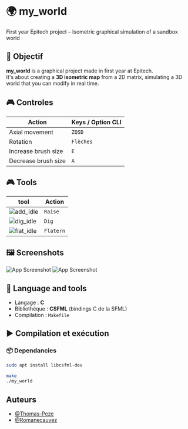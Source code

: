 # 🌍 my_world

First year Epitech project – Isometric graphical simulation of a sandbox world

## 📌 Objectif

**my_world** is a graphical project made in first year at Epitech.  
It's about creating a **3D isometric map** from a 2D matrix, simulating a 3D world that you can modify in real time.

## 🎮 Controles

| Action             | Keys / Option CLI       |
|--------------------|---------------------------|
| Axial movement | `ZQSD`   |
| Rotation | `Flèches`                      |
| Increase brush size |  `E`     |
| Decrease brush size |  `A`     |

## 🎮 Tools

| tool             | Action       |
|--------------------|---------------------------|
| ![add_idle](https://github.com/user-attachments/assets/466c313e-6c05-4587-be96-5e880c3a6031) | `Raise`   |
| ![dig_idle](https://github.com/user-attachments/assets/1c8bec59-1faa-4ed1-af63-7cfda5fce6aa) | `Dig`                      |
| ![flat_idle](https://github.com/user-attachments/assets/40ae371f-5796-4b89-87eb-c0b98121719b) |  `Flatern`     |

## 🖼️ Screenshots 

![App Screenshot](https://i.imgur.com/Y52ZktT.png)
![App Screenshot](https://i.imgur.com/uXrwbFn_d.webp?maxwidth=1520&fidelity=grand)

## 🧰 Language and tools

- Langage : **C**
- Bibliothèque : **CSFML** (bindings C de la SFML)
- Compilation : `Makefile`

## ▶️ Compilation et exécution

### 📦 Dependancies
```bash
sudo apt install libcsfml-dev
```
```bash
make
./my_world
```

## Auteurs

- [@Thomas-Peze](https://github.com/Thomas-Peze28)
- [@Romanecauvez](https://github.com/Romanecauvez)
